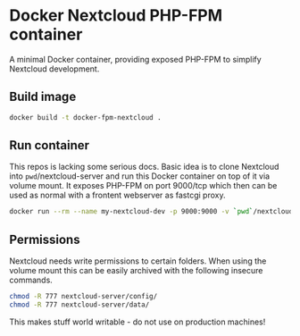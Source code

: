 # Docker Nextcloud PHP-FPM container

A minimal Docker container, providing exposed PHP-FPM to simplify Nextcloud development.

## Build image

```bash
docker build -t docker-fpm-nextcloud .
```

## Run container

This repos is lacking some serious docs. Basic idea is to clone Nextcloud into `pwd`/nextcloud-server and run this Docker container on top of it via volume mount. It exposes PHP-FPM on port 9000/tcp which then can be used as normal with a frontent webserver as fastcgi proxy.

```bash
docker run --rm --name my-nextcloud-dev -p 9000:9000 -v `pwd`/nextcloud-server:/srv/www -i -t docker-fpm-nextcloud
```

## Permissions

Nextcloud needs write permissions to certain folders. When using the volume
mount this can be easily archived with the following insecure commands.

```bash
chmod -R 777 nextcloud-server/config/
chmod -R 777 nextcloud-server/data/
```

This makes stuff world writable - do not use on production machines!
